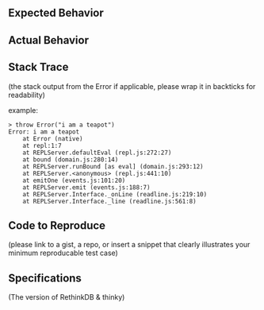 ## Expected Behavior

## Actual Behavior

## Stack Trace
(the stack output from the Error if applicable, please wrap it in backticks for readability)

example:
```
> throw Error("i am a teapot")
Error: i am a teapot
    at Error (native)
    at repl:1:7
    at REPLServer.defaultEval (repl.js:272:27)
    at bound (domain.js:280:14)
    at REPLServer.runBound [as eval] (domain.js:293:12)
    at REPLServer.<anonymous> (repl.js:441:10)
    at emitOne (events.js:101:20)
    at REPLServer.emit (events.js:188:7)
    at REPLServer.Interface._onLine (readline.js:219:10)
    at REPLServer.Interface._line (readline.js:561:8)
```

## Code to Reproduce
(please link to a gist, a repo, or insert a snippet that clearly illustrates your minimum reproducable test case)

## Specifications
(The version of RethinkDB & thinky)